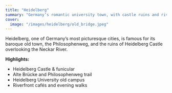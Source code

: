 ```yaml
---
title: "Heidelberg"
summary: "Germany’s romantic university town, with castle ruins and riverside walks."
cover:
  image: "/images/heidelberg/old_bridge.jpeg"
---
```


Heidelberg, one of Germany’s most picturesque cities, is famous for its baroque old town, the Philosophenweg, and the ruins of Heidelberg Castle overlooking the Neckar River.

**Highlights:**  
- Heidelberg Castle & funicular  
- Alte Brücke and Philosophenweg trail  
- Heidelberg University old campus  
- Riverfront cafés and evening walks

